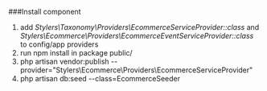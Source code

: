 ###Install component
1. add <i>Stylers\Taxonomy\Providers\EcommerceServiceProvider::class</i> and <i>Stylers\Ecommerce\Providers\EcommerceEventServiceProvider::class</i> to config/app providers
2. run npm install in package public/
3. php artisan vendor:publish --provider="Stylers\Ecommerce\Providers\EcommerceServiceProvider"
4. php artisan db:seed --class=EcommerceSeeder

